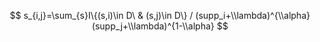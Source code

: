 $$
    s_{i,j}=\sum_{s}I\{(s,i)\in D\ & (s,j)\in D\} / (supp_i+\\lambda)^{\\alpha}(supp_j+\\lambda)^{1-\\alpha}
$$
